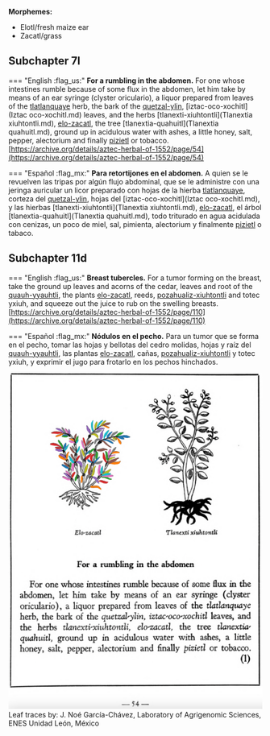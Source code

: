 
**Morphemes:**

- Elotl/fresh maize ear
- Zacatl/grass

## Subchapter 7l  

=== "English :flag_us:"
    **For a rumbling in the abdomen.** For one whose intestines rumble because of some flux in the abdomen, let him take by means of an ear syringe (clyster oriculario), a liquor prepared from leaves of the [tlatlanquaye](Tlatlanquaye.md) herb, the bark of the [quetzal-ylin](Quetzal-ylin.md), [iztac-oco-xochitl](Iztac oco-xochitl.md) leaves, and the herbs [tlanexti-xiuhtontli](Tlanextia xiuhtontli.md), [elo-zacatl](Elo-zacatl.md), the tree [tlanextia-quahuitl](Tlanextia quahuitl.md), ground up in acidulous water with ashes, a little honey, salt, pepper, alectorium and finally [pizietl](Piciyetl.md) or tobacco.  
    [https://archive.org/details/aztec-herbal-of-1552/page/54](https://archive.org/details/aztec-herbal-of-1552/page/54)  


=== "Español :flag_mx:"
    **Para retortijones en el abdomen.** A quien se le revuelven las tripas por algún flujo abdominal, que se le administre con una jeringa auricular un licor preparado con hojas de la hierba [tlatlanquaye](Tlatlanquaye.md), corteza del [quetzal-ylin](Quetzal-ylin.md), hojas del [iztac-oco-xochitl](Iztac oco-xochitl.md), y las hierbas [tlanexti-xiuhtontli](Tlanextia xiuhtontli.md), [elo-zacatl](Elo-zacatl.md), el árbol [tlanextia-quahuitl](Tlanextia quahuitl.md), todo triturado en agua acidulada con cenizas, un poco de miel, sal, pimienta, alectorium y finalmente [pizietl](Piciyetl.md) o tabaco.  

## Subchapter 11d  

=== "English :flag_us:"
    **Breast tubercles.** For a tumor forming on the breast, take the ground up leaves and acorns of the cedar, leaves and root of the [quauh-yyauhtli](Quauh-yyauhtli.md), the plants [elo-zacatl](Elo-zacatl.md), reeds, [pozahualiz-xiuhtontli](Pozahualiz-xiuhtontli.md) and totec yxiuh, and squeeze out the juice to rub on the swelling breasts.  
    [https://archive.org/details/aztec-herbal-of-1552/page/110](https://archive.org/details/aztec-herbal-of-1552/page/110)  


=== "Español :flag_mx:"
    **Nódulos en el pecho.** Para un tumor que se forma en el pecho, tomar las hojas y bellotas del cedro molidas, hojas y raíz del [quauh-yyauhtli](Quauh-yyauhtli.md), las plantas [elo-zacatl](Elo-zacatl.md), cañas, [pozahualiz-xiuhtontli](Pozahualiz-xiuhtontli.md) y totec yxiuh, y exprimir el jugo para frotarlo en los pechos hinchados.  

![N_ID032_p054_01_Elo-zacatl.png](assets/N_ID032_p054_01_Elo-zacatl.png)  
Leaf traces by: J. Noé García-Chávez, Laboratory of Agrigenomic Sciences, ENES Unidad León, México  

